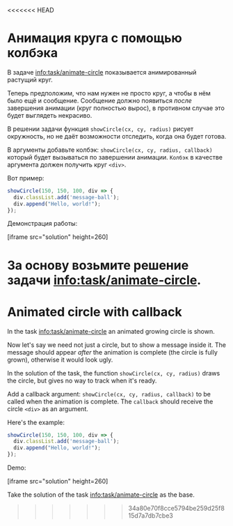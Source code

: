 <<<<<<< HEAD

# Анимация круга с помощью колбэка

В задаче <info:task/animate-circle> показывается анимированный растущий круг.

Теперь предположим, что нам нужен не просто круг, а чтобы в нём было ещё и сообщение. Сообщение должно появиться *после* завершения анимации (круг полностью вырос), в противном случае это будет выглядеть некрасиво.

В решении задачи функция `showCircle(cx, cy, radius)` рисует окружность, но не даёт возможности отследить, когда она будет готова.

В аргументы добавьте колбэк: `showCircle(cx, cy, radius, callback)` который будет вызываться по завершении анимации. `Колбэк` в качестве аргумента должен получить круг `<div>`.

Вот пример:

```js
showCircle(150, 150, 100, div => {
  div.classList.add('message-ball');
  div.append("Hello, world!");
});
```

Демонстрация работы:

[iframe src="solution" height=260]

За основу возьмите решение задачи <info:task/animate-circle>.
=======

# Animated circle with callback

In the task <info:task/animate-circle> an animated growing circle is shown.

Now let's say we need not just a circle, but to show a message inside it. The message should appear *after* the animation is complete (the circle is fully grown), otherwise it would look ugly.

In the solution of the task, the function `showCircle(cx, cy, radius)` draws the circle, but gives no way to track when it's ready.

Add a callback argument: `showCircle(cx, cy, radius, callback)` to be called when the animation is complete. The `callback` should receive the circle `<div>` as an argument.

Here's the example:

```js
showCircle(150, 150, 100, div => {
  div.classList.add('message-ball');
  div.append("Hello, world!");
});
```

Demo:

[iframe src="solution" height=260]

Take the solution of the task <info:task/animate-circle> as the base.
>>>>>>> 34a80e70f8cce5794be259d25f815d7a7db7cbe3
